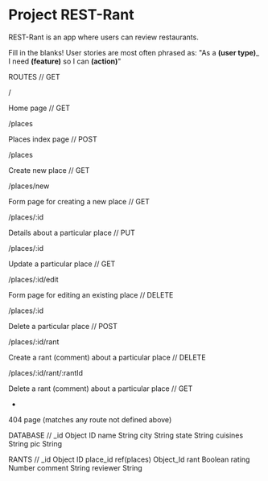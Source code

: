 # Project REST-Rant

REST-Rant is an app where users can review restaurants.

Fill in the blanks! User stories are most often phrased as: "As a ____(user type)_____ I need ____(feature)____ so I can ____(action)____"

ROUTES
//
GET

/

Home page
//
GET

/places

Places index page
//
POST

/places

Create new place
//
GET

/places/new

Form page for creating a new place
//
GET

/places/:id

Details about a particular place
//
PUT

/places/:id

Update a particular place
//
GET

/places/:id/edit

Form page for editing an existing place
//
DELETE

/places/:id

Delete a particular place
//
POST

/places/:id/rant

Create a rant (comment) about a particular place
//
DELETE

/places/:id/rant/:rantId

Delete a rant (comment) about a particular place
//
GET

*

404 page (matches any route not defined above)


DATABASE
//
_id	        Object ID
name	    String
city	    String
state	    String
cuisines	String
pic	        String

RANTS
//
_id	        Object ID
place_id	ref(places) Object_Id
rant	    Boolean
rating	    Number
comment	    String
reviewer	String
